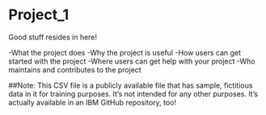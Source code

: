 # Project_1
Good stuff resides in here!

-What the project does
-Why the project is useful
-How users can get started with the project
-Where users can get help with your project
-Who maintains and contributes to the project

##Note: This CSV file is a publicly available file that has sample, fictitious data in it for training purposes. It’s not intended for any other purposes. It’s actually available in an IBM GitHub repository, too!

